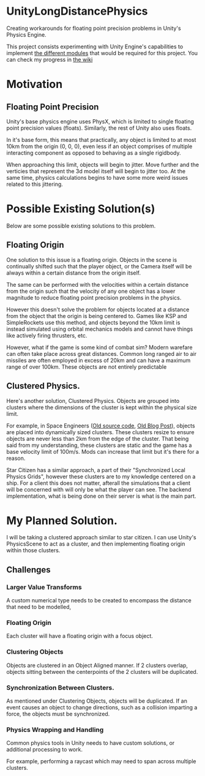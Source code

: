 # UnityLongDistancePhysics
Creating workarounds for floating point precision problems in Unity's Physics Engine.

This project consists experimenting with Unity Engine's capabilities to implement [the different modules](#challenges) that would be required for this project. You can check my progress in [the wiki](https://github.com/ThatGenericName/UnityLongDistancePhysics/wiki)

# Motivation

## Floating Point Precision

Unity's base physics engine uses PhysX, which is limited to single floating point precision values (floats). Similarly, the rest of Unity also uses floats.

In it's base form, this means that practically, any object is limited to at most 10km from the origin (0, 0, 0), even less if an object comprises of multiple interacting component as opposed to behaving as a single rigidbody.

When approaching this limit, objects will begin to jitter. Move further and the verticies that represent the 3d model itself will begin to jitter too. At the same time, physics calculations begins to have some more weird issues related to this jittering.

# Possible Existing Solution(s)

Below are some possible existing solutions to this problem.

## Floating Origin

One solution to this issue is a floating origin. Objects in the scene is continually shifted such that the player object, or the Camera itself will be always within a certain distance from the origin itself. 

The same can be performed with the velocities within a certain distance from the origin such that the velocity of any one object has a lower magnitude to reduce floating point precision problems in the physics.

However this doesn't solve the problem for objects located at a distance from the object that the origin is being centered to. Games like KSP and SimpleRockets use this method, and objects beyond the 10km limit is instead simulated using orbital mechanics models and cannot have things like actively firing thrusters, etc. 

However, what if the game is some kind of combat sim? Modern warefare can often take place across great distances. Common long ranged air to air missiles are often employed in excess of 20km and can have a maximum range of over 100km. These objects are not entirely predictable 

## Clustered Physics.

Here's another solution, Clustered Physics. Objects are grouped into clusters where the dimensions of the cluster is kept within the physical size limit.

For example, in Space Engineers ([Old source code](https://github.com/KeenSoftwareHouse/SpaceEngineers/tree/master), [Old Blog Post](https://blog.marekrosa.org/2014/12/space-engineers-super-large-worlds_17.html)), objects are placed into dynamically sized clusters. These clusters resize to ensure objects are never less than 2km from the edge of the cluster. That being said from my understanding, these clusters are static and the game has a base velocity limit of 100m/s. Mods can increase that limit but it's there for a reason.

Star Citizen has a similar approach, a part of their "Synchronized Local Physics Grids", however these clusters are to my knowledge centered on a ship. For a client this does not matter, afterall the simulations that a client will be concerned with will only be what the player can see. The backend implementation, what is being done on their server is what is the main part.

# My Planned Solution.

I will be taking a clustered approach similar to star citizen. I can use Unity's PhysicsScene to act as a cluster, and then implementing floating origin within those clusters.

## Challenges

### Larger Value Transforms

A custom numerical type needs to be created to encompass the distance that need to be modelled,

### Floating Origin

Each cluster will have a floating origin with a focus object.

### Clustering Objects

Objects are clustered in an Object Aligned manner. If 2 clusters overlap, objects sitting between the centerpoints of the 2 clusters will be duplicated.

### Synchronization Between Clusters.

As mentioned under Clustering Objects, objects will be duplicated. If an event causes an object to change directions, such as a collision imparting a force, the objects must be synchronized.

### Physics Wrapping and Handling
Common physics tools in Unity needs to have custom solutions, or additional processing to work.

For example, performing a raycast which may need to span across multiple clusters. 
